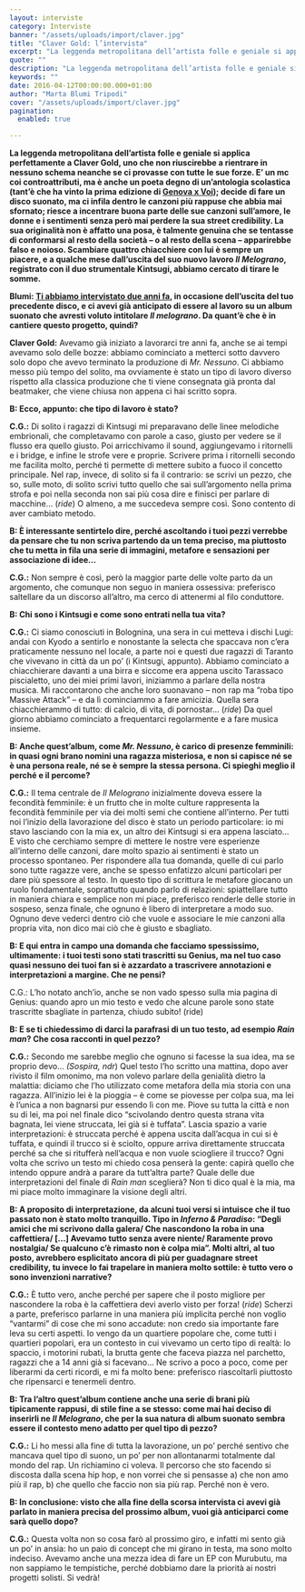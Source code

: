 ```yaml
---
layout: interviste
category: Interviste
banner: "/assets/uploads/import/claver.jpg"
title: "Claver Gold: l’intervista"
excerpt: "La leggenda metropolitana dell’artista folle e geniale si applica perfettamente a Claver Gold, uno che non riuscirebbe a rientrare in nessuno schema neanche se ci provasse con tutte le sue forze. E’ un mc coi controattributi, ma è anche un poeta degno di un’antologia scolastica (tant’è che ha vinto la prima edizione di Genova x Voi);…"
quote: ""
description: "La leggenda metropolitana dell’artista folle e geniale si applica perfettamente a Claver Gold, uno che non riuscirebbe a rientrare in nessuno schema neanche se ci provasse con tutte le sue forze. E’ un mc coi controattributi, ma è anche un poeta degno di un’antologia scolastica (tant’è che ha vinto la prima edizione di Genova x Voi);…"
keywords: ""
date: 2016-04-12T00:00:00.000+01:00
author: "Marta Blumi Tripodi"
cover: "/assets/uploads/import/claver.jpg"
pagination:
  enabled: true

---
```


**La leggenda metropolitana dell’artista folle e geniale si applica perfettamente a Claver Gold, uno che non riuscirebbe a rientrare in nessuno schema neanche se ci provasse con tutte le sue forze. E’ un mc coi controattributi, ma è anche un poeta degno di un’antologia scolastica (tant’è che ha vinto la prima edizione di [Genova x Voi](https://hotmc.com/al-via-la-quarta-edizione-di-genova-x-voi-vinci-un-contratto-con-universal-music-publishing/)); decide di fare un disco suonato, ma ci infila dentro le canzoni più rappuse che abbia mai sfornato; riesce a incentrare buona parte delle sue canzoni sull’amore, le donne e i sentimenti senza però mai perdere la sua street credibility. La sua originalità non è affatto una posa, è talmente genuina che se tentasse di conformarsi al resto della società – o al resto della scena – apparirebbe falso e noioso. Scambiare quattro chiacchiere con lui è sempre un piacere, e a qualche mese dall’uscita del suo nuovo lavoro _Il Melograno_, registrato con il duo strumentale Kintsugi, abbiamo cercato di tirare le somme.** 

**Blumi: [Ti abbiamo intervistato due anni fa](https://hotmc.com/claver-gold-lintervista/), in occasione dell’uscita del tuo precedente disco, e ci avevi già anticipato di essere al lavoro su un album suonato che avresti voluto intitolare _Il melograno_. Da quant’è che è in cantiere questo progetto, quindi?**

**Claver Gold:** Avevamo già iniziato a lavorarci tre anni fa, anche se ai tempi avevamo solo delle bozze: abbiamo cominciato a metterci sotto davvero solo dopo che avevo terminato la produzione di _Mr. Nessuno_. Ci abbiamo messo più tempo del solito, ma ovviamente è stato un tipo di lavoro diverso rispetto alla classica produzione che ti viene consegnata già pronta dal beatmaker, che viene chiusa non appena ci hai scritto sopra.

**B: Ecco, appunto: che tipo di lavoro è stato?**

**C.G.:** Di solito i ragazzi di Kintsugi mi preparavano delle linee melodiche embrionali, che completavamo con parole a caso, giusto per vedere se il flusso era quello giusto. Poi arricchivamo il sound, aggiungevamo i ritornelli e i bridge, e infine le strofe vere e proprie. Scrivere prima i ritornelli secondo me facilita molto, perché ti permette di mettere subito a fuoco il concetto principale. Nel rap, invece, di solito si fa il contrario: se scrivi un pezzo, che so, sulle moto, di solito scrivi tutto quello che sai sull’argomento nella prima strofa e poi nella seconda non sai più cosa dire e finisci per parlare di macchine… (_ride_) O almeno, a me succedeva sempre così. Sono contento di aver cambiato metodo.

**B: È interessante sentirtelo dire, perché ascoltando i tuoi pezzi verrebbe da pensare che tu non scriva partendo da un tema preciso, ma piuttosto che tu metta in fila una serie di immagini, metafore e sensazioni per associazione di idee…**

**C.G.:** Non sempre è così, però la maggior parte delle volte parto da un argomento, che comunque non seguo in maniera ossessiva: preferisco saltellare da un discorso all’altro, ma cerco di attenermi al filo conduttore.

**B: Chi sono i Kintsugi e come sono entrati nella tua vita?**

**C.G.:** Ci siamo conosciuti in Bolognina, una sera in cui metteva i dischi Lugi: andai con Kyodo a sentirlo e nonostante la selecta che spaccava non c’era praticamente nessuno nel locale, a parte noi e questi due ragazzi di Taranto che vivevano in città da un po’ (i Kintsugi, appunto). Abbiamo cominciato a chiacchierare davanti a una birra e siccome era appena uscito Tarassaco piscialetto, uno dei miei primi lavori, iniziammo a parlare della nostra musica. Mi raccontarono che anche loro suonavano – non rap ma “roba tipo Massive Attack” – e da lì cominciammo a fare amicizia. Quella sera chiacchierammo di tutto: di calcio, di vita, di pornostar… (_ride_) Da quel giorno abbiamo cominciato a frequentarci regolarmente e a fare musica insieme.

**B: Anche quest’album, come _Mr. Nessuno_, è carico di presenze femminili: in quasi ogni brano nomini una ragazza misteriosa, e non si capisce né se è una persona reale, né se è sempre la stessa persona. Ci spieghi meglio il perché e il percome?**

**C.G.:** Il tema centrale de _Il Melograno_ inizialmente doveva essere la fecondità femminile: è un frutto che in molte culture rappresenta la fecondità femminile per via dei molti semi che contiene all’interno. Per tutti noi l’inizio della lavorazione del disco è stato un periodo particolare: io mi stavo lasciando con la mia ex, un altro dei Kintsugi si era appena lasciato… E visto che cerchiamo sempre di mettere le nostre vere esperienze all’interno delle canzoni, dare molto spazio ai sentimenti è stato un processo spontaneo. Per rispondere alla tua domanda, quelle di cui parlo sono tutte ragazze vere, anche se spesso enfatizzo alcuni particolari per dare più spessore al testo. In questo tipo di scrittura le metafore giocano un ruolo fondamentale, soprattutto quando parlo di relazioni: spiattellare tutto in maniera chiara e semplice non mi piace, preferisco renderle delle storie in sospeso, senza finale, che ognuno è libero di interpretare a modo suo. Ognuno deve vederci dentro ciò che vuole e associare le mie canzoni alla propria vita, non dico mai ciò che è giusto e sbagliato.

**B: E qui entra in campo una domanda che facciamo spessissimo, ultimamente: i tuoi testi sono stati trascritti su Genius, ma nel tuo caso quasi nessuno dei tuoi fan si è azzardato a trascrivere annotazioni e interpretazioni a margine. Che ne pensi?**

C.G.: L’ho notato anch’io, anche se non vado spesso sulla mia pagina di Genius: quando apro un mio testo e vedo che alcune parole sono state trascritte sbagliate in partenza, chiudo subito! (ride)

**B: E se ti chiedessimo di darci la parafrasi di un tuo testo, ad esempio _Rain man_? Che cosa racconti in quel pezzo?**

**C.G.:** Secondo me sarebbe meglio che ognuno si facesse la sua idea, ma se proprio devo… _(Sospira, ndr_) Quel testo l’ho scritto una mattina, dopo aver rivisto il film omonimo, ma non volevo parlare della genialità dietro la malattia: diciamo che l’ho utilizzato come metafora della mia storia con una ragazza. All’inizio lei è la pioggia – è come se piovesse per colpa sua, ma lei è l’unica a non bagnarsi pur essendo lì con me. Piove su tutta la città e non su di lei, ma poi nel finale dico “scivolando dentro questa strana vita bagnata, lei viene struccata, lei già si è tuffata”. Lascia spazio a varie interpretazioni: è struccata perché è appena uscita dall’acqua in cui si è tuffata, e quindi il trucco si è sciolto, oppure arriva direttamente struccata perché sa che si ritufferà nell’acqua e non vuole sciogliere il trucco? Ogni volta che scrivo un testo mi chiedo cosa penserà la gente: capirà quello che intendo oppure andrà a parare da tutt’altra parte? Quale delle due interpretazioni del finale di _Rain man_ sceglierà? Non ti dico qual è la mia, ma mi piace molto immaginare la visione degli altri.

**B: A proposito di interpretazione, da alcuni tuoi versi si intuisce che il tuo passato non è stato molto tranquillo. Tipo in _Inferno & Paradiso_: “Degli amici che mi scrivono dalla galera/ Che nascondono la roba in una caffettiera/ \[…\] Avevamo tutto senza avere niente/ Raramente provo nostalgia/ Se qualcuno c’è rimasto non è colpa mia”. Molti altri, al tuo posto, avrebbero esplicitato ancora di più per guadagnare street credibility, tu invece lo fai trapelare in maniera molto sottile: è tutto vero o sono invenzioni narrative?**

**C.G.:** È tutto vero, anche perché per sapere che il posto migliore per nascondere la roba è la caffettiera devi averlo visto per forza! (_ride_) Scherzi a parte, preferisco parlarne in una maniera più implicita perché non voglio “vantarmi” di cose che mi sono accadute: non credo sia importante fare leva su certi aspetti. Io vengo da un quartiere popolare che, come tutti i quartieri popolari, era un contesto in cui vivevamo un certo tipo di realtà: lo spaccio, i motorini rubati, la brutta gente che faceva piazza nel parchetto, ragazzi che a 14 anni già si facevano… Ne scrivo a poco a poco, come per liberarmi da certi ricordi, e mi fa molto bene: preferisco riascoltarli piuttosto che ripensarci e tenermeli dentro.

**B: Tra l’altro quest’album contiene anche una serie di brani più tipicamente rappusi, di stile fine a se stesso: come mai hai deciso di inserirli ne _Il Melograno_, che per la sua natura di album suonato sembra essere il contesto meno adatto per quel tipo di pezzo?**

**C.G.:** Li ho messi alla fine di tutta la lavorazione, un po’ perché sentivo che mancava quel tipo di suono, un po’ per non allontanarmi totalmente dal mondo del rap. Un richiamino ci voleva. Il percorso che sto facendo si discosta dalla scena hip hop, e non vorrei che si pensasse a) che non amo più il rap, b) che quello che faccio non sia più rap. Perché non è vero.

**B: In conclusione: visto che alla fine della scorsa intervista ci avevi già parlato in maniera precisa del prossimo album, vuoi già anticiparci come sarà quello dopo?**

**C.G.:** Questa volta non so cosa farò al prossimo giro, e infatti mi sento già un po’ in ansia: ho un paio di concept che mi girano in testa, ma sono molto indeciso. Avevamo anche una mezza idea di fare un EP con Murubutu, ma non sappiamo le tempistiche, perché dobbiamo dare la priorità ai nostri progetti solisti. Si vedrà!